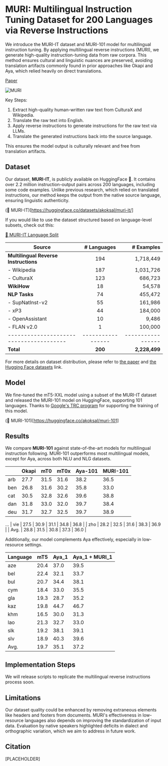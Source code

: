 # MURI: Multilingual Instruction Tuning Dataset for 200 Languages via Reverse Instructions

We introduce the MURI-IT dataset and MURI-101 model for multilingual instruction tuning. By applying multilingual reverse instructions (MURI), we generate high-quality instruction-tuning data from raw corpora. This method ensures cultural and linguistic nuances are preserved, avoiding translation artifacts commonly found in prior approaches like Okapi and Aya, which relied heavily on direct translations.

[Paper](PLACEHOLDER)

![MURI](https://live.staticflickr.com/65535/54004934709_9ccccbf85a_o.png)

Key Steps:
1. Extract high-quality human-written raw text from CulturaX and Wikipedia.
2. Translate the raw text into English.
3. Apply reverse instructions to generate instructions for the raw text via LLMs.
4. Translate the generated instructions back into the source language.

This ensures the model output is culturally relevant and free from translation artifacts.

## Dataset
Our dataset, **MURI-IT**, is publicly available on HuggingFace 🤗. It contains over 2.2 million instruction-output pairs across 200 languages, including some code examples. Unlike previous research, which relied on translated instructions, our method keeps the output from the native source language, ensuring linguistic authenticity.

(🤗 MURI-IT)[https://huggingface.co/datasets/akoksal/muri-it/]

If you would like to use the dataset structured based on language-level subsets, check out this:

[🤗 MURI-IT Language Split](https://huggingface.co/datasets/akoksal/muri-it-language-split)

| **Source**                             | **# Languages** | **# Examples**   |
|--------------------------------------- |:---------------:|-----------------:|
| **Multilingual Reverse Instructions**  |      194        |       1,718,449  |
| - Wikipedia                            |      187        |       1,031,726  |
| - CulturaX                             |      123        |         686,723  |
| **WikiHow**                            |       18        |          54,578  |
| **NLP Tasks**                          |       74        |        455,472   |
| - SupNatInst-v2                        |       55        |        161,986   |
| - xP3                                  |       44        |        184,000   |
| - OpenAssistant                        |       10        |          9,486   |
| - FLAN v2.0                            |        1        |        100,000   |
|--------------------------------------- |-----------------|----------------- |
| **Total**                              |   **200**       |   **2,228,499**  |


For more details on dataset distribution, please refer to [the paper](soon) and [the Hugging Face datasets](https://huggingface.co/datasets/akoksal/muri-it/) link.

## Model
We fine-tuned the mT5-XXL model using a subset of the MURI-IT dataset and released the MURI-101 model on HuggingFace, supporting 101 languages. Thanks to [Google's TRC program](https://sites.research.google/trc/about/) for supporting the training of this model.

(🤗 MURI-101)[https://huggingface.co/akoksal/muri-101]

## Results
We compare **MURI-101** against state-of-the-art models for multilingual instruction following. MURI-101 outperforms most multilingual models, except for Aya, across both NLU and NLG datasets.

|                   | Okapi | mT0 | mT0x | Aya-101 | MURI-101 |
|-------------------|----------------|--------------|---------------|------------------|---------------------------|
| arb      | 27.7           | 31.5         | 31.6          | 38.2             | 36.5                      |
| ben      | 26.8           | 31.6         | 30.2          | 35.8             | 33.0                      |
| cat      | 30.5           | 32.8         | 32.6          | 39.6             | 38.8                      |
| dan      | 31.8           | 33.0         | 32.0          | 39.7             | 38.4                      |
| deu      | 31.7           | 32.7         | 32.5          | 39.7             | 38.9                      |
...
| vie      | 27.5           | 30.9         | 31.1          | 34.8             | 36.8                      |
| zho      | 28.2           | 32.5         | 31.6          | 38.3             | 36.9                      |
| Avg.     | 28.8           | 31.5         | 30.8          | 37.3             | 36.0                      |

Additionally, our model complements Aya effectively, especially in low-resource settings.

| Language          | mT5  | Aya_1 | Aya_1 + MURI_1 |
|-------------------|------|-------|----------------|
| aze               | 20.4 | 37.0  | 39.5           |
| bel               | 22.4 | 32.1  | 33.7           |
| bul               | 20.7 | 34.4  | 38.1           |
| cym               | 18.4 | 33.0  | 35.5           |
| gla               | 19.3 | 28.7  | 35.2           |
| kaz               | 19.8 | 44.7  | 46.7           |
| khm               | 16.5 | 30.0  | 31.3           |
| lao               | 21.3 | 32.7  | 33.0           |
| slk               | 19.2 | 38.1  | 39.1           |
| slv               | 18.9 | 40.3  | 39.6           |
| Avg.              | 19.7 | 35.1  | 37.2           |


## Implementation Steps
We will release scripts to replicate the multilingual reverse instructions process soon.

## Limitations
Our dataset quality could be enhanced by removing extraneous elements like headers and footers from documents. MURI's effectiveness in low-resource languages also depends on improving the standardization of input data. Evaluation by native speakers highlighted deficits in dialect and orthographic variation, which we aim to address in future work.

## Citation
[PLACEHOLDER]
